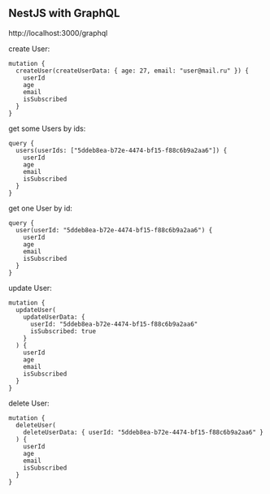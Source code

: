 ## NestJS with GraphQL 

http://localhost:3000/graphql

create User:
```
mutation {
  createUser(createUserData: { age: 27, email: "user@mail.ru" }) {
    userId
    age
    email
    isSubscribed
  }
}
```
get some Users by ids:
```
query {
  users(userIds: ["5ddeb8ea-b72e-4474-bf15-f88c6b9a2aa6"]) {
    userId
    age
    email
    isSubscribed
  }
}
```
get one User by id:
```
query {
  user(userId: "5ddeb8ea-b72e-4474-bf15-f88c6b9a2aa6") {
    userId
    age
    email
    isSubscribed
  }
}
```
update User:
```
mutation {
  updateUser(
    updateUserData: {
      userId: "5ddeb8ea-b72e-4474-bf15-f88c6b9a2aa6"
      isSubscribed: true
    }
  ) {
    userId
    age
    email
    isSubscribed
  }
}
```
delete User:
```
mutation {
  deleteUser(
    deleteUserData: { userId: "5ddeb8ea-b72e-4474-bf15-f88c6b9a2aa6" }
  ) {
    userId
    age
    email
    isSubscribed
  }
}
```